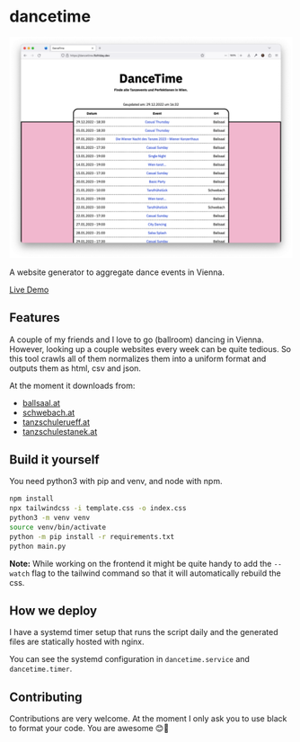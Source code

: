 # dancetime 

![screenshot](screenshot.png)

A website generator to aggregate dance events in Vienna.

[Live Demo](https://dancetime.flofriday.dev/)

## Features 

A couple of my friends and I love to go (ballroom) dancing in Vienna. However, 
looking up a couple websites every week can be quite tedious. So this tool
crawls all of them normalizes them into a uniform format and outputs them as 
html, csv and json.

At the moment it downloads from:
- [ballsaal.at](https://www.ballsaal.at/termine_tickets/?no_cache=1)
- [schwebach.at](https://schwebach.at/events/)
- [tanzschulerueff.at](https://tanzschulerueff.at/)
- [tanzschulestanek.at](https://tanzschulestanek.at/)

## Build it yourself

You need python3 with pip and venv, and node with npm.

```bash
npm install
npx tailwindcss -i template.css -o index.css
python3 -m venv venv
source venv/bin/activate
python -m pip install -r requirements.txt
python main.py
```

**Note:** While working on the frontend it might be quite handy to add the
`--watch` flag to the tailwind command so that it will automatically rebuild the 
css.

## How we deploy

I have a systemd timer setup that runs the script daily and the generated files 
are statically hosted with nginx.

You can see the systemd configuration in `dancetime.service` and 
`dancetime.timer`.

## Contributing

Contributions are very welcome. At the moment I only ask you to use black to 
format your code. You are awesome 😊🎉